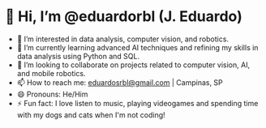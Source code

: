 # 👋 Hi, I’m @eduardorbl (J. Eduardo)

- 👀 I’m interested in data analysis, computer vision, and robotics.
- 🌱 I’m currently learning advanced AI techniques and refining my skills in data analysis using Python and SQL.
- 💞️ I’m looking to collaborate on projects related to computer vision, AI, and mobile robotics.
- 📫 How to reach me: eduardosrbl@gmail.com | Campinas, SP
- 😄 Pronouns: He/Him
- ⚡ Fun fact: I love listen to music, playing videogames and spending time with my dogs and cats when I'm not coding!

<!---
eduardorbl/eduardorbl is a ✨ special ✨ repository because its `README.md` (this file) appears on your GitHub profile.
You can click the Preview link to take a look at your changes.
--->
